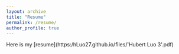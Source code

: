 ```yaml
---
layout: archive
title: "Resume"
permalink: /resume/
author_profile: true
---
```


Here is my [resume](https:/hLuo27.github.io/files/'Hubert Luo 3'.pdf)
